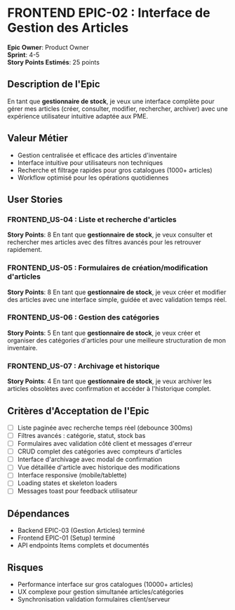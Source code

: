 # FRONTEND EPIC-02 : Interface de Gestion des Articles

**Epic Owner**: Product Owner  
**Sprint**: 4-5  
**Story Points Estimés**: 25 points  

## Description de l'Epic

En tant que **gestionnaire de stock**, je veux une interface complète pour gérer mes articles (créer, consulter, modifier, rechercher, archiver) avec une expérience utilisateur intuitive adaptée aux PME.

## Valeur Métier

- Gestion centralisée et efficace des articles d'inventaire
- Interface intuitive pour utilisateurs non techniques
- Recherche et filtrage rapides pour gros catalogues (1000+ articles)
- Workflow optimisé pour les opérations quotidiennes

## User Stories

### FRONTEND_US-04 : Liste et recherche d'articles
**Story Points**: 8
En tant que **gestionnaire de stock**, je veux consulter et rechercher mes articles avec des filtres avancés pour les retrouver rapidement.

### FRONTEND_US-05 : Formulaires de création/modification d'articles
**Story Points**: 8
En tant que **gestionnaire de stock**, je veux créer et modifier des articles avec une interface simple, guidée et avec validation temps réel.

### FRONTEND_US-06 : Gestion des catégories
**Story Points**: 5
En tant que **gestionnaire de stock**, je veux créer et organiser des catégories d'articles pour une meilleure structuration de mon inventaire.

### FRONTEND_US-07 : Archivage et historique
**Story Points**: 4
En tant que **gestionnaire de stock**, je veux archiver les articles obsolètes avec confirmation et accéder à l'historique complet.

## Critères d'Acceptation de l'Epic

- [ ] Liste paginée avec recherche temps réel (debounce 300ms)
- [ ] Filtres avancés : catégorie, statut, stock bas
- [ ] Formulaires avec validation côté client et messages d'erreur
- [ ] CRUD complet des catégories avec compteurs d'articles
- [ ] Interface d'archivage avec modal de confirmation
- [ ] Vue détaillée d'article avec historique des modifications
- [ ] Interface responsive (mobile/tablette)
- [ ] Loading states et skeleton loaders
- [ ] Messages toast pour feedback utilisateur

## Dépendances

- Backend EPIC-03 (Gestion Articles) terminé
- Frontend EPIC-01 (Setup) terminé
- API endpoints Items complets et documentés

## Risques

- Performance interface sur gros catalogues (10000+ articles)
- UX complexe pour gestion simultanée articles/catégories  
- Synchronisation validation formulaires client/serveur